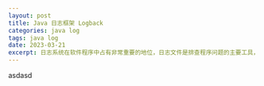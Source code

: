 ```yaml
---
layout: post
title: Java 日志框架 Logback
categories: java log
tags: java log
date: 2023-03-21
excerpt: 日志系统在软件程序中占有非常重要的地位，日志文件是排查程序问题的主要工具，是程序调试的利器。 
---
```

asdasd